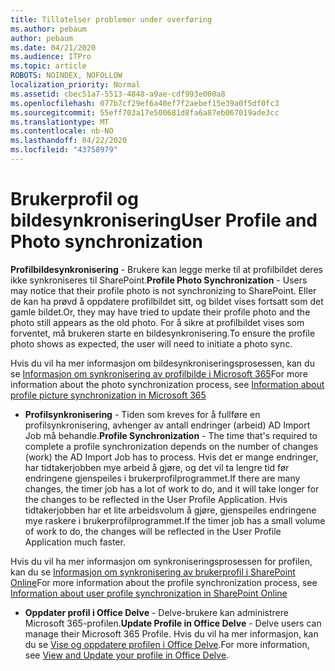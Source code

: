 ```yaml
---
title: Tillatelser problemer under overføring
ms.author: pebaum
author: pebaum
ms.date: 04/21/2020
ms.audience: ITPro
ms.topic: article
ROBOTS: NOINDEX, NOFOLLOW
localization_priority: Normal
ms.assetid: cbec51a7-5513-4848-a9ae-cdf993e000a8
ms.openlocfilehash: 077b7cf29ef6a40ef7f2aebef15e39a0f5df0fc3
ms.sourcegitcommit: 55eff703a17e500681d8fa6a87eb067019ade3cc
ms.translationtype: MT
ms.contentlocale: nb-NO
ms.lasthandoff: 04/22/2020
ms.locfileid: "43758979"
---
```

# <a name="user-profile-and-photo-synchronization"></a><span data-ttu-id="58d6f-102">Brukerprofil og bildesynkronisering</span><span class="sxs-lookup"><span data-stu-id="58d6f-102">User Profile and Photo synchronization</span></span>

 <span data-ttu-id="58d6f-103">**Profilbildesynkronisering** - Brukere kan legge merke til at profilbildet deres ikke synkroniseres til SharePoint.</span><span class="sxs-lookup"><span data-stu-id="58d6f-103">**Profile Photo Synchronization** - Users may notice that their profile photo is not synchronizing to SharePoint.</span></span> <span data-ttu-id="58d6f-104">Eller de kan ha prøvd å oppdatere profilbildet sitt, og bildet vises fortsatt som det gamle bildet.</span><span class="sxs-lookup"><span data-stu-id="58d6f-104">Or, they may have tried to update their profile photo and the photo still appears as the old photo.</span></span> <span data-ttu-id="58d6f-105">For å sikre at profilbildet vises som forventet, må brukeren starte en bildesynkronisering.</span><span class="sxs-lookup"><span data-stu-id="58d6f-105">To ensure the profile photo shows as expected, the user will need to initiate a photo sync.</span></span> 
  
<span data-ttu-id="58d6f-106">Hvis du vil ha mer informasjon om bildesynkroniseringsprosessen, kan du se [Informasjon om synkronisering av profilbilde i Microsoft 365](https://go.microsoft.com/fwlink/?linkid=2022634)</span><span class="sxs-lookup"><span data-stu-id="58d6f-106">For more information about the photo synchronization process, see [Information about profile picture synchronization in Microsoft 365](https://go.microsoft.com/fwlink/?linkid=2022634)</span></span>
  
- <span data-ttu-id="58d6f-107">**Profilsynkronisering** - Tiden som kreves for å fullføre en profilsynkronisering, avhenger av antall endringer (arbeid) AD Import Job må behandle.</span><span class="sxs-lookup"><span data-stu-id="58d6f-107">**Profile Synchronization** - The time that's required to complete a profile synchronization depends on the number of changes (work) the AD Import Job has to process.</span></span> <span data-ttu-id="58d6f-108">Hvis det er mange endringer, har tidtakerjobben mye arbeid å gjøre, og det vil ta lengre tid før endringene gjenspeiles i brukerprofilprogrammet.</span><span class="sxs-lookup"><span data-stu-id="58d6f-108">If there are many changes, the timer job has a lot of work to do, and it will take longer for the changes to be reflected in the User Profile Application.</span></span> <span data-ttu-id="58d6f-109">Hvis tidtakerjobben har et lite arbeidsvolum å gjøre, gjenspeiles endringene mye raskere i brukerprofilprogrammet.</span><span class="sxs-lookup"><span data-stu-id="58d6f-109">If the timer job has a small volume of work to do, the changes will be reflected in the User Profile Application much faster.</span></span> 
  
<span data-ttu-id="58d6f-110">Hvis du vil ha mer informasjon om synkroniseringsprosessen for profilen, kan du se [Informasjon om synkronisering av brukerprofil i SharePoint Online](https://go.microsoft.com/fwlink/?linkid=2022639)</span><span class="sxs-lookup"><span data-stu-id="58d6f-110">For more information about the profile synchronization process, see [Information about user profile synchronization in SharePoint Online](https://go.microsoft.com/fwlink/?linkid=2022639)</span></span>
    
- <span data-ttu-id="58d6f-111">**Oppdater profil i Office Delve** - Delve-brukere kan administrere Microsoft 365-profilen.</span><span class="sxs-lookup"><span data-stu-id="58d6f-111">**Update Profile in Office Delve** - Delve users can manage their Microsoft 365 Profile.</span></span> <span data-ttu-id="58d6f-112">Hvis du vil ha mer informasjon, kan du se [Vise og oppdatere profilen i Office Delve](https://support.office.com/article/View-and-update-your-profile-in-Office-Delve-4e84343b-eedf-45a1-aeb9-8627ccca14ba).</span><span class="sxs-lookup"><span data-stu-id="58d6f-112">For more information, see [View and Update your profile in Office Delve](https://support.office.com/article/View-and-update-your-profile-in-Office-Delve-4e84343b-eedf-45a1-aeb9-8627ccca14ba).</span></span>
    

